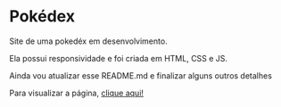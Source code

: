 <h1>Pokédex</h1>

<p>Site de uma pokedéx em desenvolvimento.</p>
<p>Ela possui responsividade e foi criada em HTML, CSS e JS.</p>
<p>Ainda vou atualizar esse README.md e finalizar alguns outros detalhes</p>
<p>Para visualizar a página, <a href="https://mateusaraujo1.github.io/pokedex/">clique aqui!</a></p>
